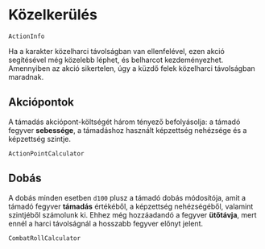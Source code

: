 # Közelkerülés

`ActionInfo`

Ha a karakter közelharci távolságban van ellenfelével, ezen akció segítésével még közelebb léphet, és belharcot kezdeményezhet. Amennyiben az akció sikertelen, úgy a küzdő felek közelharci távolságban maradnak.

## Akciópontok

A támadás akciópont-költségét három tényező befolyásolja: a támadó fegyver **sebessége**, a támadáshoz használt képzettség nehézsége és a képzettség szintje.

`ActionPointCalculator`

## Dobás

A dobás minden esetben `d100` plusz a támadó dobás módosítója, amit a támadó fegyver **támadás** értékéből, a képzettség nehézségéből, valamint szintjéből számolunk ki. Ehhez még hozzáadandó a fegyver **ütőtávja**, mert ennél a harci távolságnál a hosszabb fegyver előnyt jelent.

`CombatRollCalculator`